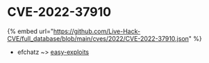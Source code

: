 # CVE-2022-37910
{% embed url="https://github.com/Live-Hack-CVE/full_database/blob/main/cves/2022/CVE-2022-37910.json" %}

* efchatz ~> [easy-exploits](https://www.alice-snow.ru/2022/database/cve-2022-37910/easy-exploits-efchatz)